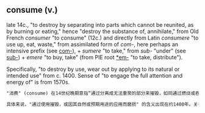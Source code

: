 ## consume (v.)

late 14c., "to destroy by separating into parts which cannot be reunited, as by burning or eating," hence "destroy the substance of, annihilate," from Old French _consumer_ "to consume" (12c.) and directly from Latin _consumere_ "to use up, eat, waste," from assimilated form of _com-_, here perhaps an intensive prefix (see [com-](https://www.etymonline.com/word/com- "Etymology, meaning and definition of com- ")), + _sumere_ "to take," from _sub-_ "under" (see [sub-](https://www.etymonline.com/word/sub- "Etymology, meaning and definition of sub- ")) + _emere_ "to buy, take" (from PIE root [\*em-](https://www.etymonline.com/word/*em- "Etymology, meaning and definition of *em- ") "to take, distribute").

Specifically, "to destroy by use, wear out by applying to its natural or intended use" from c. 1400. Sense of "to engage the full attention and energy of" is from 1570s.

```md
"消费" (consume) 在14世纪晚期意指“通过分离成无法重聚的部分来摧毁，如同通过燃烧或吞噬”，因此引申为“摧毁物质，消灭”。该词源于中古法语 _consumer_ (12世纪) 和直接源自拉丁语 _consumere_，意思是“用尽，吃，浪费”。其中的构成是前缀 _com-_，这里可能是一个加强前缀 (参考 [com-](https://www.etymonline.com/word/com- "Etymology, meaning and definition of com- ")) + _sumere_，意为“取”，来自 _sub-_ (参考 [sub-](https://www.etymonline.com/word/sub- "Etymology, meaning and definition of sub- "))，意为“在...之下” + _emere_，意为“购买，获取”，其源于原始印欧语根 [\*em-](https://www.etymonline.com/word/*em- "Etymology, meaning and definition of *em- ")，表示“获取，分发”。

具体来说，"通过使用摧毁，或因其自然或预期用途的应用而磨损" 的含义出现在约1400年。关于"全心全意投入精力"的意思则出现在1570年代。
```